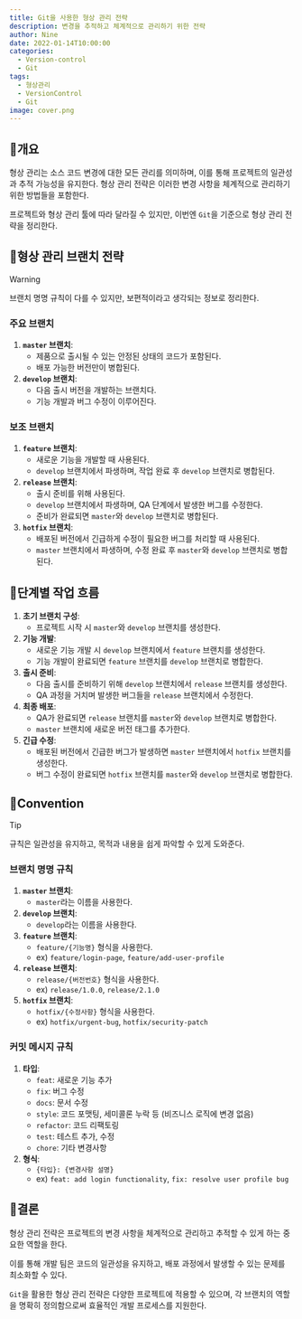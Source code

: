 ```yaml
---
title: Git을 사용한 형상 관리 전략
description: 변경을 추적하고 체계적으로 관리하기 위한 전략
author: Nine
date: 2022-01-14T10:00:00
categories:
  - Version-control
  - Git
tags:
  - 형상관리
  - VersionControl
  - Git
image: cover.png
---
```

## 📌개요

형상 관리는 소스 코드 변경에 대한 모든 관리를 의미하며, 이를 통해 프로젝트의 일관성과 추적 가능성을 유지한다.
형상 관리 전략은 이러한 변경 사항을 체계적으로 관리하기 위한 방법들을 포함한다.

프로젝트와 형상 관리 툴에 따라 달라질 수 있지만,
이번엔 `Git`을 기준으로 형상 관리 전략을 정리한다.

## 📌형상 관리 브랜치 전략

> [!WARNING]
> 브랜치 명명 규칙이 다를 수 있지만, 보편적이라고 생각되는 정보로 정리한다.

### 주요 브랜치

1. **`master` 브랜치**:
    - 제품으로 출시될 수 있는 안정된 상태의 코드가 포함된다.
    - 배포 가능한 버전만이 병합된다.
2. **`develop` 브랜치**:
    - 다음 출시 버전을 개발하는 브랜치다.
    - 기능 개발과 버그 수정이 이루어진다.

### 보조 브랜치

1. **`feature` 브랜치**:
    - 새로운 기능을 개발할 때 사용된다.
    - `develop` 브랜치에서 파생하며, 작업 완료 후 `develop` 브랜치로 병합된다.
2. **`release` 브랜치**:
    - 출시 준비를 위해 사용된다.
    - `develop` 브랜치에서 파생하며, QA 단계에서 발생한 버그를 수정한다.
    - 준비가 완료되면 `master`와 `develop` 브랜치로 병합된다.
3. **`hotfix` 브랜치**:
    - 배포된 버전에서 긴급하게 수정이 필요한 버그를 처리할 때 사용된다.
    - `master` 브랜치에서 파생하며, 수정 완료 후 `master`와 `develop` 브랜치로 병합된다.

## 📌단계별 작업 흐름

1. **초기 브랜치 구성**:
    - 프로젝트 시작 시 `master`와 `develop` 브랜치를 생성한다.
2. **기능 개발**:
    - 새로운 기능 개발 시 `develop` 브랜치에서 `feature` 브랜치를 생성한다.
    - 기능 개발이 완료되면 `feature` 브랜치를 `develop` 브랜치로 병합한다.
3. **출시 준비**:
    - 다음 출시를 준비하기 위해 `develop` 브랜치에서 `release` 브랜치를 생성한다.
    - QA 과정을 거치며 발생한 버그들을 `release` 브랜치에서 수정한다.
4. **최종 배포**:
    - QA가 완료되면 `release` 브랜치를 `master`와 `develop` 브랜치로 병합한다.
    - `master` 브랜치에 새로운 버전 태그를 추가한다.
5. **긴급 수정**:
    - 배포된 버전에서 긴급한 버그가 발생하면 `master` 브랜치에서 `hotfix` 브랜치를 생성한다.
    - 버그 수정이 완료되면 `hotfix` 브랜치를 `master`와 `develop` 브랜치로 병합한다.

## 📌Convention

> [!TIP]
> 규칙은 일관성을 유지하고, 목적과 내용을 쉽게 파악할 수 있게 도와준다.

### 브랜치 명명 규칙

1. **`master` 브랜치**:
    - `master`라는 이름을 사용한다.
2. **`develop` 브랜치**:
    - `develop`라는 이름을 사용한다.
3. **`feature` 브랜치**:
    - `feature/{기능명}` 형식을 사용한다.
    - ex) `feature/login-page`, `feature/add-user-profile`
4. **`release` 브랜치**:
    - `release/{버전번호}` 형식을 사용한다.
    - ex) `release/1.0.0`, `release/2.1.0`
5. **`hotfix` 브랜치**:
    - `hotfix/{수정사항}` 형식을 사용한다.
    - ex) `hotfix/urgent-bug`, `hotfix/security-patch`

### 커밋 메시지 규칙

1. **타입**:
    - `feat`: 새로운 기능 추가
    - `fix`: 버그 수정
    - `docs`: 문서 수정
    - `style`: 코드 포맷팅, 세미콜론 누락 등 (비즈니스 로직에 변경 없음)
    - `refactor`: 코드 리팩토링
    - `test`: 테스트 추가, 수정
    - `chore`: 기타 변경사항
2. **형식**:
    - `{타입}: {변경사항 설명}`
    - ex) `feat: add login functionality`, `fix: resolve user profile bug`

## 🎯결론

형상 관리 전략은 프로젝트의 변경 사항을 체계적으로 관리하고 추적할 수 있게 하는 중요한 역할을 한다.

이를 통해 개발 팀은 코드의 일관성을 유지하고, 배포 과정에서 발생할 수 있는 문제를 최소화할 수 있다.

`Git`을 활용한 형상 관리 전략은 다양한 프로젝트에 적용할 수 있으며, 각 브랜치의 역할을 명확히 정의함으로써 효율적인 개발 프로세스를 지원한다.
